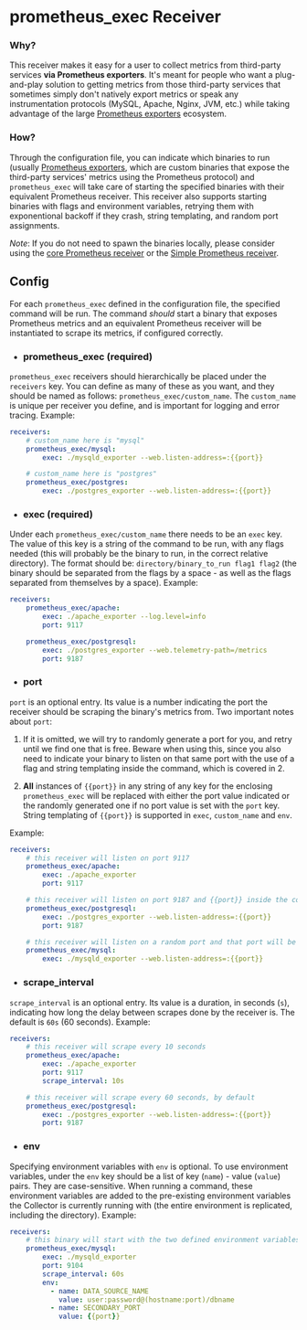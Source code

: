 # prometheus_exec Receiver

### Why?
This receiver makes it easy for a user to collect metrics from third-party services **via Prometheus exporters**. It's meant for people who want a plug-and-play solution to getting metrics from those third-party services that sometimes simply don't natively export metrics or speak any instrumentation protocols (MySQL, Apache, Nginx, JVM, etc.) while taking advantage of the large [Prometheus exporters]((https://prometheus.io/docs/instrumenting/exporters/)) ecosystem. 

### How?
Through the configuration file, you can indicate which binaries to run (usually [Prometheus exporters](https://prometheus.io/docs/instrumenting/exporters/), which are custom binaries that expose the third-party services' metrics using the Prometheus protocol) and `prometheus_exec` will take care of starting the specified binaries with their equivalent Prometheus receiver. This receiver also supports starting binaries with flags and environment variables, retrying them with exponentional backoff if they crash, string templating, and random port assignments.

*Note*: If you do not need to spawn the binaries locally, please consider using the [core Prometheus receiver](https://github.com/open-telemetry/opentelemetry-collector/tree/master/receiver/prometheusreceiver) or the [Simple Prometheus receiver](https://github.com/open-telemetry/opentelemetry-collector-contrib/tree/master/receiver/simpleprometheusreceiver).

## Config
For each `prometheus_exec` defined in the configuration file, the specified command will be run. The command *should* start a binary that exposes Prometheus metrics and an equivalent Prometheus receiver will be instantiated to scrape its metrics, if configured correctly.

- ### prometheus_exec (required)
`prometheus_exec` receivers should hierarchically be placed under the `receivers` key. You can define as many of these as you want, and they should be named as follows: `prometheus_exec/custom_name`. The `custom_name` is unique per receiver you define, and is important for logging and error tracing. Example:

```yaml
receivers:
    # custom_name here is "mysql"
    prometheus_exec/mysql: 
        exec: ./mysqld_exporter --web.listen-address=:{{port}}

    # custom_name here is "postgres"
    prometheus_exec/postgres:
        exec: ./postgres_exporter --web.listen-address=:{{port}}
```

- ### exec (required)
Under each `prometheus_exec/custom_name` there needs to be an `exec` key. The value of this key is a string of the command to be run, with any flags needed (this will probably be the binary to run, in the correct relative directory). The format should be: `directory/binary_to_run flag1 flag2` (the binary should be separated from the flags by a space - as well as the flags separated from themselves by a space). Example:

```yaml
receivers:
    prometheus_exec/apache:
        exec: ./apache_exporter --log.level=info
        port: 9117

    prometheus_exec/postgresql:
        exec: ./postgres_exporter --web.telemetry-path=/metrics
        port: 9187
```

- ### port
`port` is an optional entry. Its value is a number indicating the port the receiver should be scraping the binary's metrics from. Two important notes about `port`:
1. If it is omitted, we will try to randomly generate a port for you, and retry until we find one that is free. Beware when using this, since you also need to indicate your binary to listen on that same port with the use of a flag and string templating inside the command, which is covered in 2.

2. **All** instances of `{{port}}` in any string of any key for the enclosing `prometheus_exec` will be replaced with either the port value indicated or the randomly generated one if no port value is set with the `port` key. String templating of `{{port}}` is supported in `exec`, `custom_name` and `env`.

Example:

```yaml
receivers:
    # this receiver will listen on port 9117
    prometheus_exec/apache:
        exec: ./apache_exporter
        port: 9117 

    # this receiver will listen on port 9187 and {{port}} inside the command will become 9187
    prometheus_exec/postgresql:
        exec: ./postgres_exporter --web.listen-address=:{{port}}
        port: 9187

    # this receiver will listen on a random port and that port will be substituting the {{port}} inside the command
    prometheus_exec/mysql:
        exec: ./mysqld_exporter --web.listen-address=:{{port}}
```

- ### scrape_interval
`scrape_interval` is an optional entry. Its value is a duration, in seconds (`s`), indicating how long the delay between scrapes done by the receiver is. The default is `60s` (60 seconds). Example:

```yaml
receivers:
    # this receiver will scrape every 10 seconds
    prometheus_exec/apache:
        exec: ./apache_exporter
        port: 9117 
        scrape_interval: 10s

    # this receiver will scrape every 60 seconds, by default
    prometheus_exec/postgresql:
        exec: ./postgres_exporter --web.listen-address=:{{port}}
        port: 9187
```

- ### env
Specifying environment variables with `env` is optional. To use environment variables, under the `env` key should be a list of key (`name`) - value (`value`) pairs. They are case-sensitive. When running a command, these environment variables are added to the pre-existing environment variables the Collector is currently running with (the entire environment is replicated, including the directory). Example:

```yaml
receivers:
    # this binary will start with the two defined environment variables, notice how string templating also works in env
    prometheus_exec/mysql:
        exec: ./mysqld_exporter 
        port: 9104 
        scrape_interval: 60s
        env:
          - name: DATA_SOURCE_NAME
            value: user:password@(hostname:port)/dbname
          - name: SECONDARY_PORT
            value: {{port}}
```

